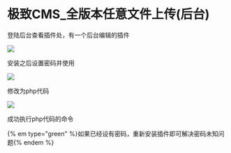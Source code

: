 # 极致CMS_全版本任意文件上传(后台)

登陆后台查看插件处，有一个后台编辑的插件

![](http://peiqi.tech/wuyun/jizhicms/cms-6.jpg)

安装之后设置密码并使用

![](http://peiqi.tech/wuyun/jizhicms/cms-7.jpg)

修改为php代码

![](http://peiqi.tech/wuyun/jizhicms/cms-8.jpg)

成功执行php代码的命令

{% em type="green" %}如果已经设有密码，重新安装插件即可解决密码未知问题{% endem %}

